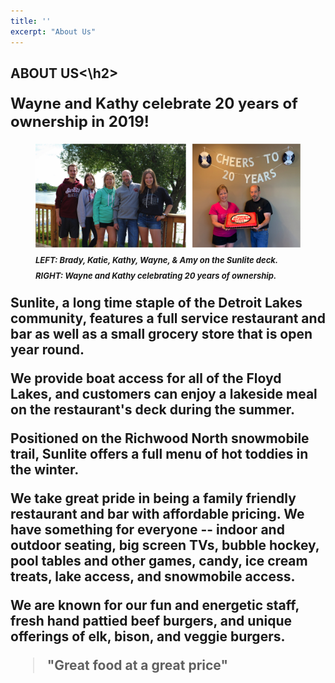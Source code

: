 ```yaml
---
title: ''
excerpt: "About Us"
---
```


<h2>ABOUT US<\h2>

<strong> <font size="5"> Wayne and Kathy celebrate 20 years of ownership in 2019! </font> </strong>

<figure>
  <img src="\assets\20years.png">
  <figcaption> <font size="2"> <i> LEFT: Brady, Katie, Kathy, Wayne, &amp; Amy on the Sunlite deck. RIGHT: Wayne and Kathy celebrating 20 years of ownership. </i> </font> </figcaption>
</figure>


Sunlite, a long time staple of the Detroit Lakes community, features a full service restaurant and bar as well as a small grocery store that is open year round.

We provide boat access for all of the Floyd Lakes, and customers can enjoy a lakeside meal on the restaurant's deck during the summer.

Positioned on the Richwood North snowmobile trail, Sunlite offers a full menu of hot toddies in the winter. 

We take great pride in being a family friendly restaurant and bar with affordable pricing. We have something for everyone -- indoor and outdoor seating, big screen TVs, bubble hockey, pool tables and other games, candy, ice cream treats, lake access, and snowmobile access.

We are known for our fun and energetic staff, fresh hand pattied beef burgers, and unique offerings of elk, bison, and veggie burgers.

>"Great food at a great price"


